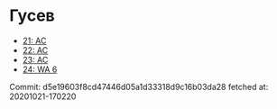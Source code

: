 # Гусев
- [21: AC](21.md)
- [22: AC](22.md)
- [23: AC](23.md)
- [24: WA 6](24.md)

Commit: d5e19603f8cd47446d05a1d33318d9c16b03da28
 fetched at: 20201021-170220
